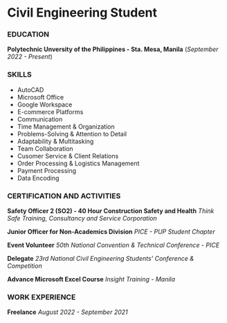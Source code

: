 # Civil Engineering Student

### EDUCATION
**Polytechnic Unversity of the Philippines - Sta. Mesa, Manila** (_September 2022 - Present_)

### SKILLS
- AutoCAD
- Microsoft Office
- Google Workspace
- E-commerce Platforms
- Communication
- Time Management & Organization
- Problems-Solving & Attention to Detail
- Adaptability & Multitasking
- Team Collaboration
- Cusomer Service & Client Relations
- Order Processing & Logistics Management
- Payment Processing
- Data Encoding

### CERTIFICATION AND ACTIVITIES
**Safety Officer 2 (SO2) - 40 Hour Construction Safety and Health**
_Think Safe Training, Consultancy and Service Corporation_

**Junior Officer for Non-Academics Division**
_PICE - PUP Student Chapter_

**Event Volunteer**
_50th National Convention & Technical Conference - PICE_

**Delegate**
_23rd National Civil Engineering Students' Conference & Competition_

**Advance Microsoft Excel Course**
_Insight Training - Manila_

### WORK EXPERIENCE 
**Freelance**
_August 2022 - September 2021_
